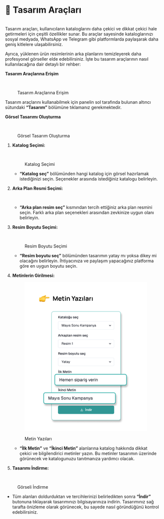 # 🎨 Tasarım Araçları

\
Tasarım araçları, kullanıcıların kataloglarını daha çekici ve dikkat çekici hale getirmeleri için çeşitli özellikler sunar. Bu araçlar sayesinde kataloglarınızı sosyal medyada, WhatsApp ve Telegram gibi platformlarda paylaşarak daha geniş kitlelere ulaşabilirsiniz.&#x20;

Ayrıca, yüklenen ürün resimlerinin arka planlarını temizleyerek daha profesyonel görseller elde edebilirsiniz. İşte bu tasarım araçlarının nasıl kullanılacağına dair detaylı bir rehber:

**Tasarım Araçlarına Erişim**

<figure><img src="../.gitbook/assets/Tasarım Araçlarına Erişim (1).png" alt=""><figcaption><p>Tasarım Araçlarına Erişim</p></figcaption></figure>

Tasarım araçlarını kullanabilmek için panelin sol tarafında bulunan altıncı sütundaki **“Tasarım”** bölümüne tıklamanız gerekmektedir.

**Görsel Tasarımı Oluşturma**

<figure><img src="../.gitbook/assets/Görsel Tasarımı Oluşturma (1).png" alt=""><figcaption><p>Görsel Tasarım Oluşturma</p></figcaption></figure>

1.  **Katalog Seçimi:**

    <figure><img src="../.gitbook/assets/Katalog Seçimi.png" alt=""><figcaption><p>Katalog Seçimi</p></figcaption></figure>

    * **“Katalog seç”** bölümünden hangi katalog için görsel hazırlamak istediğinizi seçin. Seçenekler arasında istediğiniz katalogu belirleyin.
2.  **Arka Plan Resmi Seçimi:**

    <figure><img src="../.gitbook/assets/Arkaplan Resmi Seçimi (1).png" alt=""><figcaption></figcaption></figure>

    * **“Arka plan resim seç”** kısmından tercih ettiğiniz arka plan resmini seçin. Farklı arka plan seçenekleri arasından zevkinize uygun olanı belirleyin.
3.  **Resim Boyutu Seçimi:**

    <figure><img src="../.gitbook/assets/Resim Boyutu Seçimi.png" alt=""><figcaption><p>Resim Boyutu Seçimi</p></figcaption></figure>

    * **“Resim boyutu seç”** bölümünden tasarımın yatay mı yoksa dikey mi olacağını belirleyin. İhtiyacınıza ve paylaşım yapacağınız platforma göre en uygun boyutu seçin.
4.  **Metinlerin Girilmesi:**



    <figure><img src="../.gitbook/assets/Metinle Yazıları (1).png" alt=""><figcaption><p>Metin Yazıları</p></figcaption></figure>

    * **“İlk Metin”** ve **“İkinci Metin”** alanlarına katalog hakkında dikkat çekici ve bilgilendirici metinler yazın. Bu metinler tasarımın üzerinde görünecek ve katalogunuzu tanıtmanıza yardımcı olacak.
5. **Tasarımı İndirme:**

<figure><img src="../.gitbook/assets/Görseli İndirme.png" alt=""><figcaption><p>Görseli İndirme</p></figcaption></figure>

* Tüm alanları doldurduktan ve tercihlerinizi belirledikten sonra **“İndir”** butonuna tıklayarak tasarımınızı bilgisayarınıza indirin. Tasarımınız sağ tarafta önizleme olarak görünecek, bu sayede nasıl göründüğünü kontrol edebilirsiniz.

